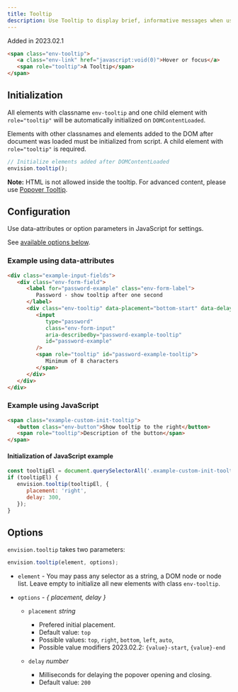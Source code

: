 ```yaml
---
title: Tooltip
description: Use Tooltip to display brief, informative messages when users hover over or focus on elements.
---
```


<span class="doc-badge doc-badge--info">Added in 2023.02.1</span>

```html
<span class="env-tooltip">
   <a class="env-link" href="javascript:void(0)">Hover or focus</a>
   <span role="tooltip">A Tooltip</span>
</span>
```

## Initialization

All elements with classname `env-tooltip` and one child element with `role="tooltip"`
will be automatically initialized on `DOMContentLoaded`.

Elements with other classnames and elements added to the DOM after document was loaded must be initialized from script.
A child element with `role="tooltip"` is required.

```javascript
// Initialize elements added after DOMContentLoaded
envision.tooltip();
```

**Note:** HTML is not allowed inside the tooltip. For advanced content, please use [Popover Tooltip](/components/popover/#tooltip).

## Configuration

Use data-attributes or option parameters in JavaScript for settings.

See [available options below](#options).

### Example using data-attributes

```html
<div class="example-input-fields">
   <div class="env-form-field">
      <label for="password-example" class="env-form-label">
         Password - show tooltip after one second
      </label>
      <div class="env-tooltip" data-placement="bottom-start" data-delay="1000">
         <input
            type="password"
            class="env-form-input"
            aria-describedby="password-example-tooltip"
            id="password-example"
         />
         <span role="tooltip" id="password-example-tooltip">
            Minimum of 8 characters
         </span>
      </div>
   </div>
</div>
```

### Example using JavaScript

```html
<span class="example-custom-init-tooltip">
   <button class="env-button">Show tooltip to the right</button>
   <span role="tooltip">Description of the button</span>
</span>
```

#### Initialization of JavaScript example

```javascript
const tooltipEl = document.querySelectorAll('.example-custom-init-tooltip');
if (tooltipEl) {
   envision.tooltip(tooltipEl, {
      placement: 'right',
      delay: 300,
   });
}
```

## Options <span id="options" class="offset-anchor"></span>

`envision.tooltip` takes two parameters:

```javascript
envision.tooltip(element, options);
```

-  `element` - You may pass any selector as a string, a DOM node or node list. Leave empty to initialize all new elements with class `env-tooltip`.

-  `options` - _{ placement, delay }_

   -  `placement` _string_

      -  Prefered initial placement.
      -  Default value: `top`
      -  Possible values: `top`, `right`, `bottom`, `left`, `auto`,
      -  Possible value modifiers <span class="doc-badge doc-badge--info">2023.02.2</span>: `{value}-start`, `{value}-end`

   -  `delay` _number_

      -  Milliseconds for delaying the popover opening and closing.
      -  Default value: `200`
